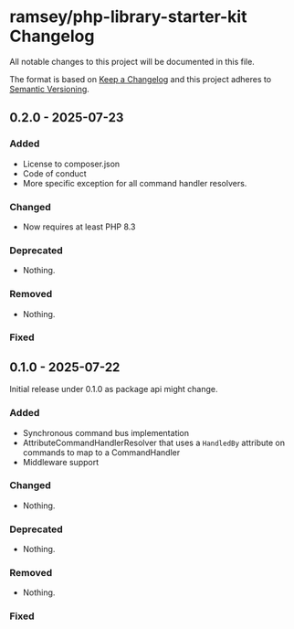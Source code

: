 # ramsey/php-library-starter-kit Changelog

All notable changes to this project will be documented in this file.

The format is based on [Keep a Changelog](https://keepachangelog.com/en/1.1.0/)
and this project adheres to [Semantic Versioning](https://semver.org/spec/v2.0.0.html).

## 0.2.0 - 2025-07-23

### Added

- License to composer.json
- Code of conduct
- More specific exception for all command handler resolvers.

### Changed

- Now requires at least PHP 8.3

### Deprecated

- Nothing.

### Removed

- Nothing.

### Fixed

## 0.1.0 - 2025-07-22

Initial release under 0.1.0 as package api might change.

### Added

- Synchronous command bus implementation
- AttributeCommandHandlerResolver that uses a `HandledBy` attribute on commands to map to
  a CommandHandler
- Middleware support

### Changed

- Nothing.

### Deprecated

- Nothing.

### Removed

- Nothing.

### Fixed
